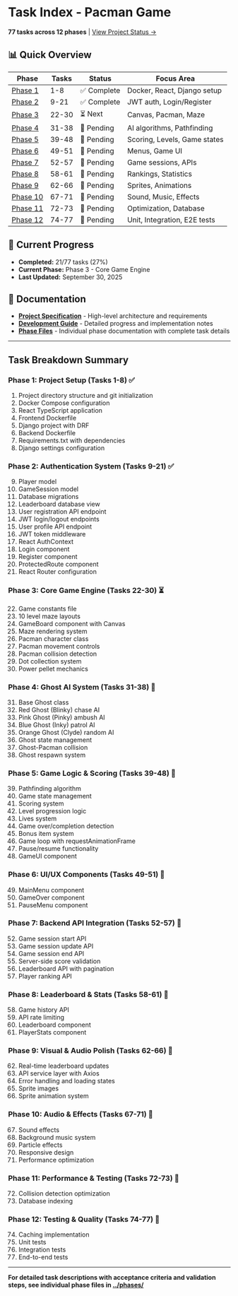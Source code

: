 # Task Index - Pacman Game

**77 tasks across 12 phases** | [View Project Status →](../development/README.md)

## 📊 Quick Overview

| Phase | Tasks | Status | Focus Area |
|-------|-------|--------|------------|
| [Phase 1](../phases/Phase1_ProjectSetup.md) | 1-8 | ✅ Complete | Docker, React, Django setup |
| [Phase 2](../phases/Phase2_Authentication.md) | 9-21 | ✅ Complete | JWT auth, Login/Register |
| [Phase 3](../phases/Phase3_CoreGameEngine.md) | 22-30 | ⏳ Next | Canvas, Pacman, Maze |
| [Phase 4](../phases/Phase4_GhostAI.md) | 31-38 | 📅 Pending | AI algorithms, Pathfinding |
| [Phase 5](../phases/Phase5_GameLogic.md) | 39-48 | 📅 Pending | Scoring, Levels, Game states |
| [Phase 6](../phases/Phase6_UIComponents.md) | 49-51 | 📅 Pending | Menus, Game UI |
| [Phase 7](../phases/Phase7_BackendAPI.md) | 52-57 | 📅 Pending | Game sessions, APIs |
| [Phase 8](../phases/Phase8_LeaderboardStats.md) | 58-61 | 📅 Pending | Rankings, Statistics |
| [Phase 9](../phases/Phase9_VisualAudio.md) | 62-66 | 📅 Pending | Sprites, Animations |
| [Phase 10](../phases/Phase10_AudioEffects.md) | 67-71 | 📅 Pending | Sound, Music, Effects |
| [Phase 11](../phases/Phase11_Performance.md) | 72-73 | 📅 Pending | Optimization, Database |
| [Phase 12](../phases/Phase12_Testing.md) | 74-77 | 📅 Pending | Unit, Integration, E2E tests |

## 🎯 Current Progress

- **Completed:** 21/77 tasks (27%)
- **Current Phase:** Phase 3 - Core Game Engine
- **Last Updated:** September 30, 2025

## 📖 Documentation

- **[Project Specification](PROJECT_SPEC.md)** - High-level architecture and requirements
- **[Development Guide](../development/README.md)** - Detailed progress and implementation notes
- **[Phase Files](../phases/)** - Individual phase documentation with complete task details

---

## Task Breakdown Summary

### Phase 1: Project Setup (Tasks 1-8) ✅
1. Project directory structure and git initialization
2. Docker Compose configuration
3. React TypeScript application
4. Frontend Dockerfile
5. Django project with DRF
6. Backend Dockerfile
7. Requirements.txt with dependencies
8. Django settings configuration

### Phase 2: Authentication System (Tasks 9-21) ✅
9. Player model
10. GameSession model
11. Database migrations
12. Leaderboard database view
13. User registration API endpoint
14. JWT login/logout endpoints
15. User profile API endpoint
16. JWT token middleware
17. React AuthContext
18. Login component
19. Register component
20. ProtectedRoute component
21. React Router configuration

### Phase 3: Core Game Engine (Tasks 22-30) ⏳
22. Game constants file
23. 10 level maze layouts
24. GameBoard component with Canvas
25. Maze rendering system
26. Pacman character class
27. Pacman movement controls
28. Pacman collision detection
29. Dot collection system
30. Power pellet mechanics

### Phase 4: Ghost AI System (Tasks 31-38) 📅
31. Base Ghost class
32. Red Ghost (Blinky) chase AI
33. Pink Ghost (Pinky) ambush AI
34. Blue Ghost (Inky) patrol AI
35. Orange Ghost (Clyde) random AI
36. Ghost state management
37. Ghost-Pacman collision
38. Ghost respawn system

### Phase 5: Game Logic & Scoring (Tasks 39-48) 📅
39. Pathfinding algorithm
40. Game state management
41. Scoring system
42. Level progression logic
43. Lives system
44. Game over/completion detection
45. Bonus item system
46. Game loop with requestAnimationFrame
47. Pause/resume functionality
48. GameUI component

### Phase 6: UI/UX Components (Tasks 49-51) 📅
49. MainMenu component
50. GameOver component
51. PauseMenu component

### Phase 7: Backend API Integration (Tasks 52-57) 📅
52. Game session start API
53. Game session update API
54. Game session end API
55. Server-side score validation
56. Leaderboard API with pagination
57. Player ranking API

### Phase 8: Leaderboard & Stats (Tasks 58-61) 📅
58. Game history API
59. API rate limiting
60. Leaderboard component
61. PlayerStats component

### Phase 9: Visual & Audio Polish (Tasks 62-66) 📅
62. Real-time leaderboard updates
63. API service layer with Axios
64. Error handling and loading states
65. Sprite images
66. Sprite animation system

### Phase 10: Audio & Effects (Tasks 67-71) 📅
67. Sound effects
68. Background music system
69. Particle effects
70. Responsive design
71. Performance optimization

### Phase 11: Performance & Testing (Tasks 72-73) 📅
72. Collision detection optimization
73. Database indexing

### Phase 12: Testing & Quality (Tasks 74-77) 📅
74. Caching implementation
75. Unit tests
76. Integration tests
77. End-to-end tests

---

**For detailed task descriptions with acceptance criteria and validation steps, see individual phase files in [../phases/](../phases/)**